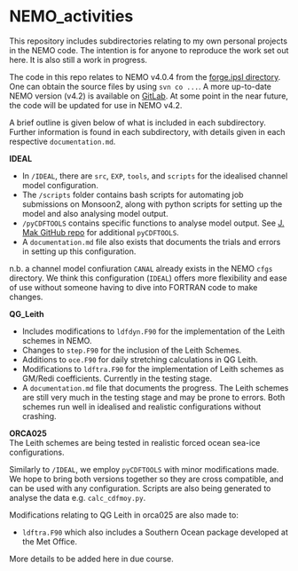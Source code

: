 # NEMO_activities

This repository includes subdirectories relating to my own personal projects in the NEMO code. The intention is for anyone to reproduce the work set out here. It is also still a work in progress.

The code in this repo relates to NEMO v4.0.4 from the [forge.ipsl directory](https://forge.ipsl.jussieu.fr/nemo/svn/NEMO/releases/r4.0/r4.0.4/). One can obtain the source files by using `svn co ...`. A more up-to-date NEMO version (v4.2) is available on [GitLab](https://forge.nemo-ocean.eu/nemo/nemo). At some point in the near future, the code will be updated for use in NEMO v4.2.

A brief outline is given below of what is included in each subdirectory. Further information is found in each subdirectory, with details given in each respective `documentation.md`.

**IDEAL**
- In `/IDEAL`, there are `src`, `EXP`, `tools`, and `scripts` for the idealised channel model configuration.
- The `/scripts` folder contains bash scripts for automating job submissions on Monsoon2, along with python scripts for setting up the model and also analysing model output.
- `/pyCDFTOOLS` contains specific functions to analyse model output. See [J. Mak GitHub repo](https://github.com/julianmak/NEMO-related/tree/master/pyCDFTOOLS) for additional `pyCDFTOOLS`.
- A `documentation.md` file also exists that documents the trials and errors in setting up this configuration.

n.b. a channel model confiuration `CANAL` already exists in the NEMO `cfgs` directory. We think this configuration (`IDEAL`) offers more flexibility and ease of use without someone having to dive into FORTRAN code to make changes.

**QG_Leith**
- Includes modifications to `ldfdyn.F90` for the implementation of the Leith schemes in NEMO. 
- Changes to `step.F90` for the inclusion of the Leith Schemes.
- Additions to `oce.F90` for daily stretching calculations in QG Leith.
- Modifications to `ldftra.F90` for the implementation of Leith schemes as GM/Redi coefficients. Currently in the testing stage.
- A `documentation.md` file that documents the progress.
The Leith schemes are still very much in the testing stage and may be prone to errors. Both schemes run well in idealised and realistic configurations without crashing.

**ORCA025**<br/>
The Leith schemes are being tested in realistic forced ocean sea-ice configurations.

Similarly to `/IDEAL`, we employ `pyCDFTOOLS` with minor modifications made. We hope to bring both versions together so they are cross compatible, and can be used with any configuration. Scripts are also being generated to analyse the data e.g. `calc_cdfmoy.py`.

Modifications relating to QG Leith in orca025 are also made to:

- `ldftra.F90` which also includes a Southern Ocean package developed at the Met Office.

More details to be added here in due course.



